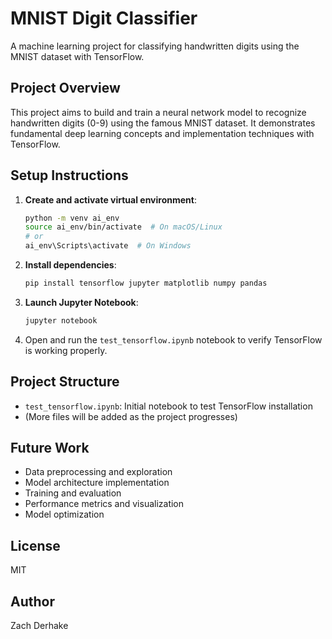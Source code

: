 # MNIST Digit Classifier

A machine learning project for classifying handwritten digits using the MNIST dataset with TensorFlow.

## Project Overview

This project aims to build and train a neural network model to recognize handwritten digits (0-9) using the famous MNIST dataset. It demonstrates fundamental deep learning concepts and implementation techniques with TensorFlow.

## Setup Instructions

1. **Create and activate virtual environment**:
   ```bash
   python -m venv ai_env
   source ai_env/bin/activate  # On macOS/Linux
   # or
   ai_env\Scripts\activate  # On Windows
   ```

2. **Install dependencies**:
   ```bash
   pip install tensorflow jupyter matplotlib numpy pandas
   ```

3. **Launch Jupyter Notebook**:
   ```bash
   jupyter notebook
   ```

4. Open and run the `test_tensorflow.ipynb` notebook to verify TensorFlow is working properly.

## Project Structure

- `test_tensorflow.ipynb`: Initial notebook to test TensorFlow installation
- (More files will be added as the project progresses)

## Future Work

- Data preprocessing and exploration
- Model architecture implementation
- Training and evaluation
- Performance metrics and visualization
- Model optimization

## License

MIT

## Author

Zach Derhake 